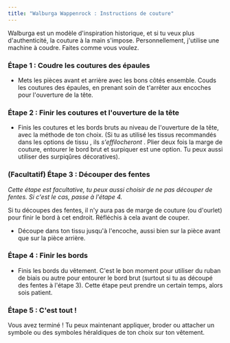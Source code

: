 ```yaml
---
title: "Walburga Wappenrock : Instructions de couture"
---
```


<Note>

Walburga est un modèle d'inspiration historique, et si tu veux plus d'authenticité, la couture à la main s'impose. Personnellement, j'utilise une machine à coudre. Faites comme vous voulez.

</Note>

### Étape 1 : Coudre les coutures des épaules

- Mets les pièces avant et arrière avec les bons côtés ensemble. Couds les coutures des épaules, en prenant soin de t'arrêter aux encoches pour l'ouverture de la tête.

### Étape 2 : Finir les coutures et l'ouverture de la tête

- Finis les coutures et les bords bruts au niveau de l'ouverture de la tête, avec la méthode de ton choix. (Si tu as utilisé les tissus recommandés dans les options de tissu [](/docs/designs/walburga/fabric), ils _s'effilocheront_ . Plier deux fois la marge de couture, entourer le bord brut et surpiquer est une option. Tu peux aussi utiliser des surpiqûres décoratives).

### (Facultatif) Étape 3 : Découper des fentes

_Cette étape est facultative, tu peux aussi choisir de ne pas découper de fentes. Si c'est le cas, passe à l'étape 4._

<Warning>

Si tu découpes des fentes, il n'y aura pas de marge de couture (ou d'ourlet) pour finir le bord à cet endroit. Réfléchis à cela avant de couper.

</Warning>

- Découpe dans ton tissu jusqu'à l'encoche, aussi bien sur la pièce avant que sur la pièce arrière.

### Étape 4 : Finir les bords

- Finis les bords du vêtement. C'est le bon moment pour utiliser du ruban de biais ou autre pour entourer le bord brut (surtout si tu as découpé des fentes à l'étape 3). Cette étape peut prendre un certain temps, alors sois patient.

### Étape 5 : C'est tout !

Vous avez terminé ! Tu peux maintenant appliquer, broder ou attacher un symbole ou des symboles héraldiques de ton choix sur ton vêtement.
